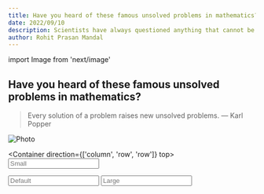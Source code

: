 ```yaml
---
title: Have you heard of these famous unsolved problems in mathematics?
date: 2022/09/10
description: Scientists have always questioned anything that cannot be described or understood with the naked eye. One of the most contentious issues, "is there God" has also been proven by logic. However, there are some mathematical problems that remains unsolved.
author: Rohit Prasan Mandal
---
```


import Image from 'next/image'

## Have you heard of these famous unsolved problems in mathematics?


> Every solution of a problem raises new unsolved problems. 
 — Karl Popper

<Image
  src="/images/like.jpg"
  alt="Photo"
  width={4592}
  height={2584}
  priority
  className="next-image"
/>


<Container direction={['column', 'row', 'row']} top>
  <Container left>
    <Input size="small" placeholder="Small" />
  </Container>

  <Container left>
    <Input placeholder="Default" />
  </Container>

  <Container left>
    <Input size="large" placeholder="Large" />
  </Container>
</Container>
